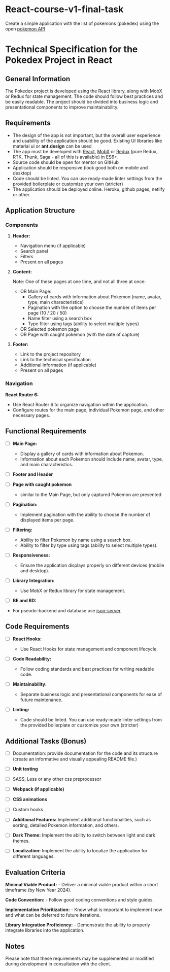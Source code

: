 # React-course-v1-final-task
Create a simple application with the list of pokemons (pokedex) using the open [pokemon API](http://pokeapi.co)

# Technical Specification for the Pokedex Project in React

## General Information
The Pokedex project is developed using the React library, along with MobX or Redux for state management. The code should follow best practices and be easily readable. The project should be divided into business logic and presentational components to improve maintainability.

## Requirements
* The design of the app is not important, but the overall user experience and usability of the application should be good. Existing UI libraries like material ui or **ant.design** can be used
* The app must be developed with [React](https://legacy.reactjs.org/), [MobX](https://mobx.js.org/README.html) or [Redux](https://redux.js.org/) (pure Redux, RTK, Thunk, Saga - all of this is available) in ES6+.
* Source code should be open for mentor on GitHub
* Application should be responsive (look good both on mobile and desktop)
* Code should be linted. You can use ready-made linter settings from the provided boilerplate or customize your own (stricter)
* The application should be deployed online. Heroku, github pages, netlify or other.

## Application Structure

### Components
1. **Header:**
   - Navigation menu (if applicable)
   - Search panel
   - Filters
   - Present on all pages

2. **Content:**
   
   Note: One of these pages at one time, and not all three at once:
   - OR Main Page:
     - Gallery of cards with information about Pokemon (name, avatar, type, main characteristics)
     - Pagination with the option to choose the number of items per page (10 / 20 / 50)
     - Name filter using a search box
     - Type filter using tags (ability to select multiple types)
   - OR Selected pokemon page
   - OR Page with caught pokemon (with the date of capture)

4. **Footer:**
   - Link to the project repository
   - Link to the technical specification
   - Additional information (if applicable)
   - Present on all pages

### Navigation
 **React Router 6:**
   - Use React Router 6 to organize navigation within the application.
   - Configure routes for the main page, individual Pokemon page, and other necessary pages.

## Functional Requirements

 - [ ] **Main Page:**
   - Display a gallery of cards with information about Pokemon.
   - Information about each Pokemon should include name, avatar, type, and main characteristics.

 - [ ] **Footer and Header**

 - [ ] **Page with caught pokemon**
   - similar to the Main Page, but only captured Pokemon are presented

 - [ ] **Pagination:**
   - Implement pagination with the ability to choose the number of displayed items per page.

 - [ ] **Filtering:**
   - Ability to filter Pokemon by name using a search box.
   - Ability to filter by type using tags (ability to select multiple types).

 - [ ] **Responsiveness:**
   - Ensure the application displays properly on different devices (mobile and desktop).

 - [ ] **Library Integration:**
   - Use MobX or Redux library for state management.

  - [ ] **BE and BD:**
   - For pseudo-backend and database use [json-server](https://www.npmjs.com/package/json-server)

## Code Requirements

- [ ] **React Hooks:**
    - Use React Hooks for state management and component lifecycle.

- [ ] **Code Readability:**
    - Follow coding standards and best practices for writing readable code.

- [ ] **Maintainability:**
    - Separate business logic and presentational components for ease of future maintenance.

- [ ] **Linting:**
    - Code should be linted. You can use ready-made linter settings from the provided boilerplate or customize your own (stricter)

## Additional Tasks (Bonus)

- [ ] Documentation: provide documentation for the code and its structure (create an informative and visually appealing README file.)
- [ ] **Unit testing**
- [ ] SASS, Less or any other css preprocessor
- [ ] **Webpack (if applicable)**
- [ ] **CSS animations**
- [ ] Custom hooks
- [ ] **Additional Features:** Implement additional functionalities, such as sorting, detailed Pokemon information, and others.
- [ ] **Dark Theme:** Implement the ability to switch between light and dark themes.
- [ ] **Localization:** Implement the ability to localize the application for different languages.


## Evaluation Criteria

 **Minimal Viable Product:**
    - Deliver a minimal viable product within a short timeframe (by New Year 2024).

 **Code Convention:**
    - Follow good coding conventions and style guides.

 **Implementation Prioritization:**
    - Know what is important to implement now and what can be deferred to future iterations.

 **Library Integration Proficiency:**
    - Demonstrate the ability to properly integrate libraries into the application.




## Notes
Please note that these requirements may be supplemented or modified during development in consultation with the client.

